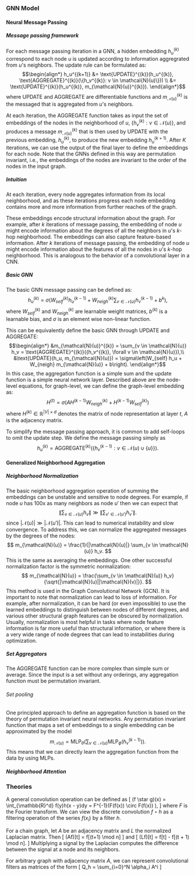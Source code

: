 ### GNN Model
#### Neural Message Passing
##### Message passing framework
For each message passing iteration in a GNN, a hidden embedding $h_u^{(k)}$ correspond to each node $u$ is updated according to information aggregrated from $u$'s neighbors. The update rule can be formulated as:
$$\begin{align*}
h_u^{(k+1)} &= \text{UPDATE}^{(k)}(h_u^{(k)}, \text{AGGREGATE}^{(k)}(\{h_v^{(k)}: v \in \mathcal{N}(u)\})) \\
&= \text{UPDATE}^{(k)}(h_u^{(k)}, m_{\mathcal{N}(u)}^{(k)}).
\end{align*}$$
where UPDATE and AGGREGATE are differentiable functions and $m_{\mathcal{N}(u)}^{(k)}$ is the messaged that is aggregated from $u$'s neighbors. 

At each iteration, the AGGREGATE function takes as input the set of embeddings of the nodes in the neighborhood of $u$, $\{h_v^{(k)}: v \in \mathcal{N}(u)\}$, and produces a message $m_{\mathcal{N}(u)}^{(k)}$ that is then used by UPDATE with the previous embedding, $h_u^{(k)}$, to produce the new embedding $h_u^{(k+1)}$. After $K$ iterations, we can use the output of the final layer to define the embeddings for each node. Note that the GNNs defined in this way are permutation invariant, i.e., the embeddings of the nodes are invariant to the order of the nodes in the input graph.

##### Intuition
At each iteration, every node aggregates information from its local
neighborhood, and as these iterations progress each node embedding contains
more and more information from further reaches of the graph. 

These embeddings encode structural information about the graph. For example, after $k$ iterations of message passing, the embedding of node $u$ might encode information about the degrees of all the neighbors in $u$'s $k$-hop neighborhood.
The embeddings can also capture feature-based information. After $k$ iterations of message passing, the embedding of node $u$ might encode information about the features of all the nodes in $u$'s $k$-hop neighborhood. This is analogous to the behavior of a convolutional layer in a CNN.

##### Basic GNN
The basic GNN message passing can be defined as:
$$
h_u^{(k)} = \sigma\left(W_{self}^{(k)} h_u^{(k-1)} + W_{neigh}^{(k)} \sum_{v \in \mathcal{N}(u)} h_v^{(k-1)} + b^{k} \right),
$$
where $W_{self}^{(k)}$ and $W_{neigh}^{(k)}$ are learnable weight matrices, $b^{(k)}$ is a learnable bias, and $\sigma$ is an element wise non-linear function.

This can be equivalently define the basic GNN through UPDATE and AGGREGATE:
$$\begin{align*}
&m_{\mathcal{N}(u)}^{(k)} = \sum_{v \in \mathcal{N}(u)} h_v = \text{AGGREGATE}^{(k)}({h_v^{(k)}, \forall v \in \mathcal{N}(u)}),\\
&\text{UPDATE}(h_u, m_{\mathcal{N}(u)}) = \sigma\left(W_{self} h_u + W_{neigh} m_{\mathcal{N}(u)} + b\right).
\end{align*}$$
In this case, the aggregation function is a simple sum and the update function is a simple neural network layer.
Described above are the node-level equations, for graph-level, we can define the graph-level embedding as:
$$ 
H^{(t)} = \sigma \left( AH^{(k - 1)}W_{neigh}^{(k)} + H^{(k-1)}W_{self}^{(k)} \right)
$$
where $H^{(k)} \in \mathbb{R}^{|V| \times d}$ denotes the matrix of node representation at layer $t$, $A$ is the adjacency matrix.

To simplify the message passing approach, it is common to add self-loops to omit the update step. We define the message passing simply as 
$$
h_u^{(k)} = \text{AGGREGATE}^{(k)}(\{h_v^{(k-1)}: v \in \mathcal{N}(u) \cup \{u\} \}).
$$

#### Generalized Neighborhood Aggregation
##### Neighborhood Normalization
The basic neighborhood aggregation operation of summing the embeddings can be unstable and sensitive to node degrees. For example, if node $u$ has 100x as many neighbors as node $u'$ then we can expect that 
$$
\left\lVert \sum_{v \in \mathcal{N}(u)} h_v \right\rVert \gg \left\lVert \sum_{v' \in \mathcal{N}(u')} h_v' \right\rVert.
$$
since $|\mathcal{N}(u)| \gg |\mathcal{N}(u')|$. This can lead to numerical instability and slow convergence. To address this, we can normalize the aggregated messages by the degrees of the nodes:
$$
m_{\mathcal{N}(u)} = \frac{1}{|\mathcal{N}(u)|} \sum_{v \in \mathcal{N}(u)} h_v.
$$
This is the same as averaging the embeddings. One other successful normalization factor is the symmetric normalization:
$$
m_{\mathcal{N}(u)} = \frac{\sum_{v \in \mathcal{N}(u)} h_v}{\sqrt{|\mathcal{N}(u)||\mathcal{N}(v)|}}.
$$
This method is used in the Graph Convolutional Network (GCN).
It is important to note that normalization can lead to loss of information. For example, after normalization, it can be hard (or even impossible) to use the learned embeddings to distinguish between nodes of different degrees, and various other structural graph features can be obscured by normalization. Usually, normalization is most helpful in tasks where node feature information is far more useful than structural information, or where there is a very wide range of node degrees that can lead to instabilities during optimization.

##### Set Aggregators
The AGGREGATE function can be more complex than simple sum or average. Since the input is a set without any orderings, any aggregation function must be permutation invariant. 
###### Set pooling
One principled approach to define an aggregation function is based on the theory of permutation invariant neural networks. Any permutation invariant function that maps a set of embeddings to a single embedding can be approximated by the model
$$
m_{\mathcal{N}(u)} = \text{MLP}_\theta\left(\sum_{v \in \mathcal{N}(u)} \text{MLP}_\phi(h_v^{(k-1)})\right).
$$
This means that we can directly learn the aggregation function from the data by using MLPs. 

##### Neighborhood Attention



### Theories
A general convolution operation can be defined as 
\[ (f \star g)(x) = \int_{\mathbb{R}^d} f(y)h(x - y)dy = F^{-1}(F(f(x)) \circ F(f(x)) ), \]
where $F$ is the Fourier transform. We can view the discrete convolution $f \star h$ as a filtering operation of the series $f(x_i)$ by a filter $h$. 

For a chain graph, let $A$ be an adjacency matrix and $L$ the normalized Laplacian matrix. Then 
\[ (Af)[t] = f[(t+1) \mod n] \]
and
\[ (Lf)[t] = f[t] - f[(t + 1) \mod n].  \]
Multiplying a signal by the Laplacian computes the difference between the signal at a node and its neighbors.

For arbitrary graph with adjacency matrix $A$, we can represent convolutional filters as matrices of the form
\[ Q_h = \sum_{i=0}^N \alpha_i A^i  \]